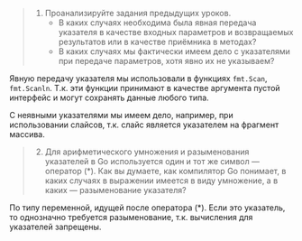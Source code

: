 >1. Проанализируйте задания предыдущих уроков.
>    - В каких случаях необходима была явная передача указателя в качестве входных параметров и возвращаемых результатов или в качестве приёмника в методах?
>    - В каких случаях мы фактически имеем дело с указателями при передаче параметров, хотя явно их не указываем?


Явную передачу указателя мы использовали в функциях `fmt.Scan`, `fmt.Scanln`. Т.к. эти функции принимают в качестве аргумента пустой интерфейс и могут сохранять данные любого типа.

С неявными указателями мы имеем дело, например, при использовании слайсов, т.к. слайс является указателем на фрагмент массива. 


>2. Для арифметического умножения и разыменования указателей в Go используется один и тот же символ — оператор (*).
Как вы думаете, как компилятор Go понимает, в каких случаях в выражении имеется в виду умножение, а в каких — разыменование указателя?

По типу переменной, идущей после оператора (*). Если это указатель, то однозначно требуется разыменование, т.к. вычисления для указателей запрещены. 
